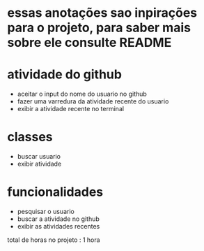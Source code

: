 # essas anotações sao inpirações para o projeto, para saber mais sobre ele consulte README

# atividade do github
- aceitar o input do nome do usuario no github
- fazer uma varredura da atividade recente do usuario
- exibir a atividade recente no terminal

# classes
- buscar usuario
- exibir atividade


# funcionalidades
- pesquisar o usuario
- buscar a atividade no github
- exibir as atividades recentes

total de horas no projeto : 1 hora